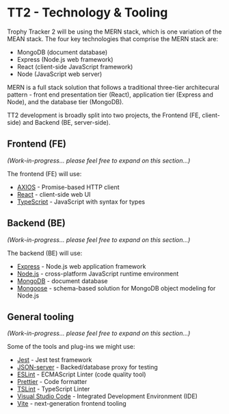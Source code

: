 # TT2 - Technology & Tooling

Trophy Tracker 2 will be using the MERN stack, which is one variation of the MEAN stack. The four key technologies that comprise the MERN stack are:

- MongoDB (document database)
- Express (Node.js web framework)
- React (client-side JavaScript framework)
- Node (JavaScript web server)

MERN is a full stack solution that follows a traditional three-tier architecural pattern - front end presentation tier (React), application tier (Express and Node), and the database tier (MongoDB).

TT2 development is broadly split into two projects, the Frontend (FE, client-side) and Backend (BE, server-side).

## Frontend (FE)

_(Work-in-progress... please feel free to expand on this section...)_

The frontend (FE) will use:

- [AXIOS](https://axios-http.com/) - Promise-based HTTP client 
- [React](https://react.dev) - client-side web UI
- [TypeScript](https://www.typescriptlang.org/) - JavaScript with syntax for types

## Backend (BE)

_(Work-in-progress... please feel free to expand on this section...)_

The backend (BE) will use:

- [Express](https://expressjs.com/) - Node.js web application framework
- [Node.js](https://nodejs.org/en) - cross-platform JavaScript runtime environment
- [MongoDB](https://www.mongodb.com/) - document database
- [Mongoose](https://mongoosejs.com/) - schema-based solution for MongoDB object modeling for Node.js

## General tooling

_(Work-in-progress... please feel free to expand on this section...)_

Some of the tools and plug-ins we might use:

- [Jest](https://jestjs.io/) - Jest test framework
- [JSON-server](https://github.com/typicode/json-server#readme) - Backed/database proxy for testing 
- [ESLint](https://eslint.org/) - ECMAScript Linter (code quality tool)
- [Prettier](https://prettier.io/) - Code formatter
- [TSLint](https://palantir.github.io/tslint/) - TypeScript Linter
- [Visual Studio Code](https://code.visualstudio.com/) - Integrated Development Environment (IDE)
- [Vite](https://vitejs.dev) - next-generation frontend tooling


